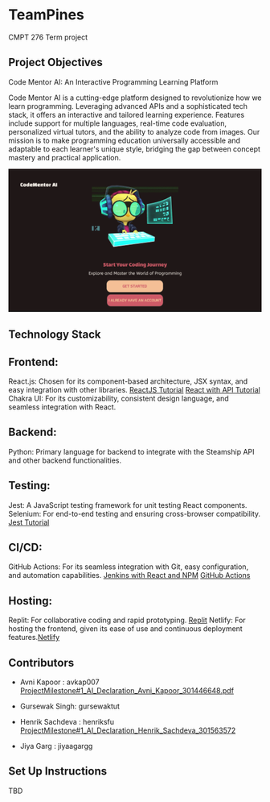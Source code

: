 # TeamPines

CMPT 276 Term project

## Project Objectives

Code Mentor AI: An Interactive Programming Learning Platform

Code Mentor AI is a cutting-edge platform designed to revolutionize how we learn programming. Leveraging advanced APIs and a sophisticated tech stack, it offers an interactive and tailored learning experience. Features include support for multiple languages, real-time code evaluation, personalized virtual tutors, and the ability to analyze code from images. Our mission is to make programming education universally accessible and adaptable to each learner's unique style, bridging the gap between concept mastery and practical application.

![Landing Page](Landing_Page.png "Code Mentor AI Landing Page")


## Technology Stack

## Frontend:
 React.js: Chosen for its component-based architecture, JSX syntax, and easy integration with other libraries. 
 [ReactJS Tutorial](https://react.dev/learn)
 [React with API Tutorial](https://www.freecodecamp.org/news/how-to-consume-rest-apis-in-react/)
 Chakra UI: For its customizability, consistent design language, and seamless integration with React.
## Backend:
 Python: Primary language for backend to integrate with the Steamship API and other backend functionalities.
## Testing:
 Jest: A JavaScript testing framework for unit testing React components.
 Selenium: For end-to-end testing and ensuring cross-browser compatibility.
 [Jest Tutorial](https://www.digitalocean.com/community/tutorials/how-to-test-a-react-app-with-jest-and-react-testing-library)
## CI/CD:
 GitHub Actions: For its seamless integration with Git, easy configuration, and automation capabilities.
 [Jenkins with React and NPM](https://www.jenkins.io/doc/tutorials/build-a-node-js-and-react-app-with-npm/)
 [GitHub Actions](https://docs.github.com/en/actions/learn-github-actions)
## Hosting:
 Replit: For collaborative coding and rapid prototyping. [Replit](https://replit.com)
 Netlify: For hosting the frontend, given its ease of use and continuous deployment features.[Netlify](https://www.netlify.com)

## Contributors 

- Avni Kapoor : avkap007
[ProjectMilestone#1_AI_Declaration_Avni_Kapoor_301446648.pdf](ProjectMilestone%231_AI_Declaration_Avni_Kapoor_301446648.pdf)

- Gursewak Singh: gursewaktut
- Henrik Sachdeva : henriksfu [ProjectMilestone#1_AI_Declaration_Henrik_Sachdeva_301563572](ProjectMilestone%1_AI_Declaration_Henrik_Sachdeva_301563572.pdf)
- Jiya Garg : jiyaagargg

## Set Up Instructions

TBD
